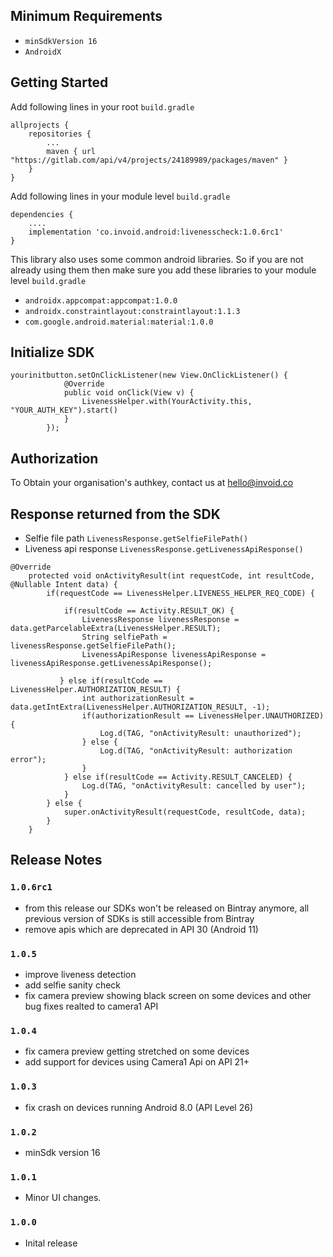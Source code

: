 ## Minimum Requirements
- `minSdkVersion 16` 
- `AndroidX`

## Getting Started

Add following lines in your root ```build.gradle```
```
allprojects {
    repositories {
        ...
        maven { url "https://gitlab.com/api/v4/projects/24189989/packages/maven" }
    }
}

```

Add following lines in your module level ```build.gradle```
```
dependencies {
    ....
    implementation 'co.invoid.android:livenesscheck:1.0.6rc1'
}

```

This library also uses some common android libraries. So if you are not already using them then make sure you add these libraries to your module level `build.gradle`
- `androidx.appcompat:appcompat:1.0.0`
- `androidx.constraintlayout:constraintlayout:1.1.3`
- `com.google.android.material:material:1.0.0`

## Initialize SDK

```
yourinitbutton.setOnClickListener(new View.OnClickListener() {
            @Override
            public void onClick(View v) {
                LivenessHelper.with(YourActivity.this, "YOUR_AUTH_KEY").start()
            }
        });
```

## Authorization 
To Obtain your organisation's authkey, contact us at hello@invoid.co


## Response returned from the SDK
- Selfie file path ```LivenessResponse.getSelfieFilePath()```
- Liveness api response ```LivenessResponse.getLivenessApiResponse()```

```
@Override
    protected void onActivityResult(int requestCode, int resultCode, @Nullable Intent data) {
        if(requestCode == LivenessHelper.LIVENESS_HELPER_REQ_CODE) {
        
            if(resultCode == Activity.RESULT_OK) {
                LivenessResponse livenessResponse = data.getParcelableExtra(LivenessHelper.RESULT);
                String selfiePath = livenessResponse.getSelfieFilePath();
                LivenessApiResponse livenessApiResponse = livenessApiResponse.getLivenessApiResponse();
                
           } else if(resultCode == LivenessHelper.AUTHORIZATION_RESULT) {
                int authorizationResult = data.getIntExtra(LivenessHelper.AUTHORIZATION_RESULT, -1);
                if(authorizationResult == LivenessHelper.UNAUTHORIZED) {
                    Log.d(TAG, "onActivityResult: unauthorized");
                } else {
                    Log.d(TAG, "onActivityResult: authorization error");
                }
            } else if(resultCode == Activity.RESULT_CANCELED) {
                Log.d(TAG, "onActivityResult: cancelled by user");
            }
        } else {
            super.onActivityResult(requestCode, resultCode, data);
        }
    }
```

## Release Notes

### `1.0.6rc1`
- from this release our SDKs won't be released on Bintray anymore, all previous version of SDKs is still accessible from Bintray
- remove apis which are deprecated in API 30 (Android 11)

### `1.0.5`
- improve liveness detection
- add selfie sanity check
- fix camera preview showing black screen on some devices and other bug fixes realted to camera1 API

### `1.0.4`
- fix camera preview getting stretched on some devices
- add support for devices using Camera1 Api on API 21+

### `1.0.3`
- fix crash on devices running Android 8.0 (API Level 26)

### `1.0.2`
- minSdk version 16

### `1.0.1`
- Minor UI changes.

### `1.0.0`
- Inital release
